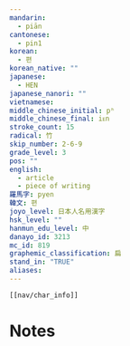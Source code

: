 ```yaml
---
mandarin:
  - piān
cantonese:
  - pin1
korean:
  - 편
korean_native: ""
japanese:
  - HEN
japanese_nanori: ""
vietnamese:
middle_chinese_initial: pʰ
middle_chinese_final: iᴇn
stroke_count: 15
radical: 竹
skip_number: 2-6-9
grade_level: 3
pos: ""
english:
  - article
  - piece of writing
羅馬字: pyen
韓文: 편
joyo_level: 日本人名用漢字
hsk_level: ""
hanmun_edu_level: 中
danayo_id: 3213
mc_id: 819
graphemic_classification: 扁
stand_in: "TRUE"
aliases:
---
```

```meta-bind-embed
[[nav/char_info]]
```

# Notes
